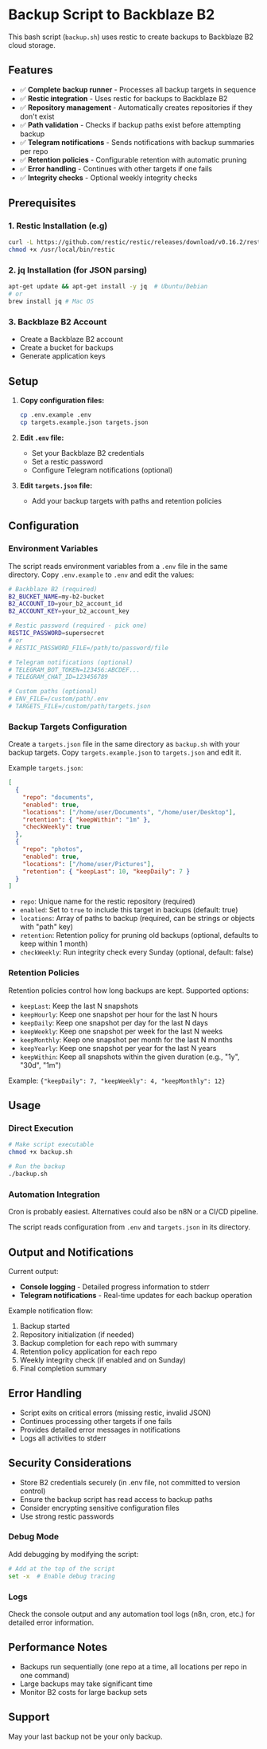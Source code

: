# Backup Script to Backblaze B2

This bash script (`backup.sh`) uses restic to create backups to Backblaze B2 cloud storage.

## Features

- ✅ **Complete backup runner** - Processes all backup targets in sequence
- ✅ **Restic integration** - Uses restic for backups to Backblaze B2
- ✅ **Repository management** - Automatically creates repositories if they don't exist
- ✅ **Path validation** - Checks if backup paths exist before attempting backup
- ✅ **Telegram notifications** - Sends notifications with backup summaries per repo
- ✅ **Retention policies** - Configurable retention with automatic pruning
- ✅ **Error handling** - Continues with other targets if one fails
- ✅ **Integrity checks** - Optional weekly integrity checks

## Prerequisites

### 1. Restic Installation (e.g)
```bash
curl -L https://github.com/restic/restic/releases/download/v0.16.2/restic_0.16.2_linux_amd64.bz2 | bunzip2 > /usr/local/bin/restic
chmod +x /usr/local/bin/restic
```

### 2. jq Installation (for JSON parsing)
```bash
apt-get update && apt-get install -y jq  # Ubuntu/Debian
# or
brew install jq # Mac OS
```

### 3. Backblaze B2 Account
- Create a Backblaze B2 account
- Create a bucket for backups
- Generate application keys

## Setup

1. **Copy configuration files:**
   ```bash
   cp .env.example .env
   cp targets.example.json targets.json
   ```

2. **Edit `.env` file:**
   - Set your Backblaze B2 credentials
   - Set a restic password
   - Configure Telegram notifications (optional)

3. **Edit `targets.json` file:**
   - Add your backup targets with paths and retention policies

## Configuration

### Environment Variables

The script reads environment variables from a `.env` file in the same directory. Copy `.env.example` to `.env` and edit the values:

```bash
# Backblaze B2 (required)
B2_BUCKET_NAME=my-b2-bucket
B2_ACCOUNT_ID=your_b2_account_id
B2_ACCOUNT_KEY=your_b2_account_key

# Restic password (required - pick one)
RESTIC_PASSWORD=supersecret
# or
# RESTIC_PASSWORD_FILE=/path/to/password/file

# Telegram notifications (optional)
# TELEGRAM_BOT_TOKEN=123456:ABCDEF...
# TELEGRAM_CHAT_ID=123456789

# Custom paths (optional)
# ENV_FILE=/custom/path/.env
# TARGETS_FILE=/custom/path/targets.json
```

### Backup Targets Configuration

Create a `targets.json` file in the same directory as `backup.sh` with your backup targets. Copy `targets.example.json` to `targets.json` and edit it.

Example `targets.json`:

```json
[
  {
    "repo": "documents",
    "enabled": true,
    "locations": ["/home/user/Documents", "/home/user/Desktop"],
    "retention": { "keepWithin": "1m" },
    "checkWeekly": true
  },
  {
    "repo": "photos",
    "enabled": true,
    "locations": ["/home/user/Pictures"],
    "retention": { "keepLast": 10, "keepDaily": 7 }
  }
]
```

- `repo`: Unique name for the restic repository (required)
- `enabled`: Set to `true` to include this target in backups (default: true)
- `locations`: Array of paths to backup (required, can be strings or objects with "path" key)
- `retention`: Retention policy for pruning old backups (optional, defaults to keep within 1 month)
- `checkWeekly`: Run integrity check every Sunday (optional, default: false)

### Retention Policies

Retention policies control how long backups are kept. Supported options:

- `keepLast`: Keep the last N snapshots
- `keepHourly`: Keep one snapshot per hour for the last N hours
- `keepDaily`: Keep one snapshot per day for the last N days
- `keepWeekly`: Keep one snapshot per week for the last N weeks
- `keepMonthly`: Keep one snapshot per month for the last N months
- `keepYearly`: Keep one snapshot per year for the last N years
- `keepWithin`: Keep all snapshots within the given duration (e.g., "1y", "30d", "1m")

Example: `{"keepDaily": 7, "keepWeekly": 4, "keepMonthly": 12}`

## Usage

### Direct Execution

```bash
# Make script executable
chmod +x backup.sh

# Run the backup
./backup.sh
```

### Automation Integration

Cron is probably easiest. Alternatives could also be n8N or a CI/CD pipeline.

The script reads configuration from `.env` and `targets.json` in its directory.

## Output and Notifications

Current output:

- **Console logging** - Detailed progress information to stderr
- **Telegram notifications** - Real-time updates for each backup operation

Example notification flow:
1. Backup started
2. Repository initialization (if needed)
3. Backup completion for each repo with summary
4. Retention policy application for each repo
5. Weekly integrity check (if enabled and on Sunday)
6. Final completion summary

## Error Handling

- Script exits on critical errors (missing restic, invalid JSON)
- Continues processing other targets if one fails
- Provides detailed error messages in notifications
- Logs all activities to stderr

## Security Considerations

- Store B2 credentials securely (in .env file, not committed to version control)
- Ensure the backup script has read access to backup paths
- Consider encrypting sensitive configuration files
- Use strong restic passwords

### Debug Mode

Add debugging by modifying the script:
```bash
# Add at the top of the script
set -x  # Enable debug tracing
```

### Logs

Check the console output and any automation tool logs (n8n, cron, etc.) for detailed error information.

## Performance Notes

- Backups run sequentially (one repo at a time, all locations per repo in one command)
- Large backups may take significant time
- Monitor B2 costs for large backup sets

## Support

May your last backup not be your only backup.
